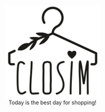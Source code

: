 <div style="text-align:center"><img src="logo.png" width="50%" height="50%"/><br> Today is the best day for shopping!</div>
